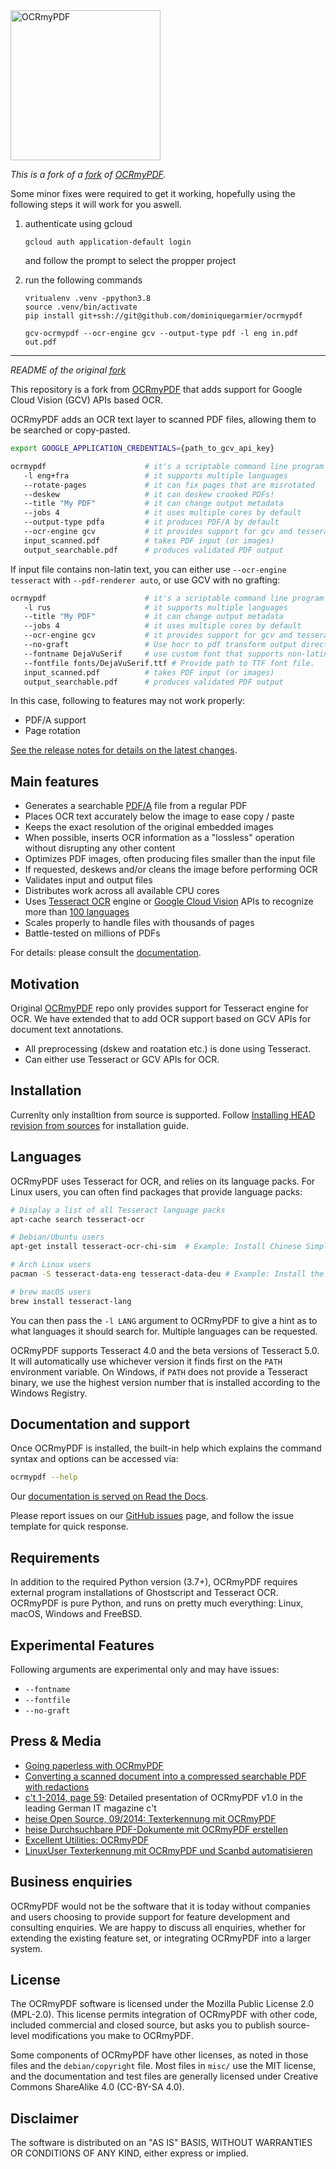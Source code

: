 <img src="docs/images/logo.svg" width="240" alt="OCRmyPDF">

_This is a fork of a [fork](https://github.com/ualiawan/OCRmyPDF) of [OCRmyPDF](https://github.com/ocrmypdf/OCRmyPDF)._

Some minor fixes were required to get it working, hopefully using the following steps it will work for you aswell.

1. authenticate using gcloud

   ```
   gcloud auth application-default login
   ```

   and follow the prompt to select the propper project

2. run the following commands

   ```
   vritualenv .venv -ppython3.8
   source .venv/bin/activate
   pip install git+ssh://git@github.com/dominiquegarmier/ocrmypdf

   gcv-ocrmypdf --ocr-engine gcv --output-type pdf -l eng in.pdf out.pdf
   ```

---

_README of the original [fork](https://github.com/ualiawan/OCRmyPDF)_

This repository is a fork from [OCRmyPDF](https://github.com/ocrmypdf/OCRmyPDF) that adds support for Google Cloud Vision (GCV) APIs based OCR.

OCRmyPDF adds an OCR text layer to scanned PDF files, allowing them to be searched or copy-pasted.

```bash
export GOOGLE_APPLICATION_CREDENTIALS={path_to_gcv_api_key}

ocrmypdf                      # it's a scriptable command line program
   -l eng+fra                 # it supports multiple languages
   --rotate-pages             # it can fix pages that are misrotated
   --deskew                   # it can deskew crooked PDFs!
   --title "My PDF"           # it can change output metadata
   --jobs 4                   # it uses multiple cores by default
   --output-type pdfa         # it produces PDF/A by default
   --ocr-engine gcv           # it provides support for gcv and tesseract based OCR, uses gcv by default
   input_scanned.pdf          # takes PDF input (or images)
   output_searchable.pdf      # produces validated PDF output
```

If input file contains non-latin text, you can either use `--ocr-engine tesseract` with `--pdf-renderer auto`, or use GCV with no grafting:

```bash
ocrmypdf                      # it's a scriptable command line program
   -l rus                     # it supports multiple languages
   --title "My PDF"           # it can change output metadata
   --jobs 4                   # it uses multiple cores by default
   --ocr-engine gcv           # it provides support for gcv and tesseract based OCR, uses gcv by default
   --no-graft                 # Use hocr to pdf transform output directly, instead of text grafting by pikePDF which only supports Latin text.
   --fontname DejaVuSerif     # use custom font that supports non-latin text
   --fontfile fonts/DejaVuSerif.ttf # Provide path to TTF font file.
   input_scanned.pdf          # takes PDF input (or images)
   output_searchable.pdf      # produces validated PDF output
```

In this case, following to features may not work properly:

- PDF/A support
- Page rotation

[See the release notes for details on the latest changes](https://ocrmypdf.readthedocs.io/en/latest/release_notes.html).

## Main features

- Generates a searchable [PDF/A](https://en.wikipedia.org/?title=PDF/A) file from a regular PDF
- Places OCR text accurately below the image to ease copy / paste
- Keeps the exact resolution of the original embedded images
- When possible, inserts OCR information as a "lossless" operation without disrupting any other content
- Optimizes PDF images, often producing files smaller than the input file
- If requested, deskews and/or cleans the image before performing OCR
- Validates input and output files
- Distributes work across all available CPU cores
- Uses [Tesseract OCR](https://github.com/tesseract-ocr/tesseract) engine or [Google Cloud Vision](https://cloud.google.com/vision) APIs to recognize more than [100 languages](https://github.com/tesseract-ocr/tessdata)
- Scales properly to handle files with thousands of pages
- Battle-tested on millions of PDFs

For details: please consult the [documentation](https://ocrmypdf.readthedocs.io/en/latest/).

## Motivation

Original [OCRmyPDF](https://github.com/ocrmypdf/OCRmyPDF) repo only provides support for Tesseract engine for OCR. We have extended that to add OCR support based on GCV APIs for document text annotations.

- All preprocessing (dskew and roatation etc.) is done using Tesseract.
- Can either use Tesseract or GCV APIs for OCR.

## Installation

Currenlty only installtion from source is supported. Follow [Installing HEAD revision from sources](docs/installation.rst#installing-head-revision-from-sources) for installation guide.

## Languages

OCRmyPDF uses Tesseract for OCR, and relies on its language packs. For Linux users, you can often find packages that provide language packs:

```bash
# Display a list of all Tesseract language packs
apt-cache search tesseract-ocr

# Debian/Ubuntu users
apt-get install tesseract-ocr-chi-sim  # Example: Install Chinese Simplified language pack

# Arch Linux users
pacman -S tesseract-data-eng tesseract-data-deu # Example: Install the English and German language packs

# brew macOS users
brew install tesseract-lang
```

You can then pass the `-l LANG` argument to OCRmyPDF to give a hint as to what languages it should search for. Multiple languages can be requested.

OCRmyPDF supports Tesseract 4.0 and the beta versions of Tesseract 5.0. It will
automatically use whichever version it finds first on the `PATH` environment
variable. On Windows, if `PATH` does not provide a Tesseract binary, we use
the highest version number that is installed according to the Windows Registry.

## Documentation and support

Once OCRmyPDF is installed, the built-in help which explains the command syntax and options can be accessed via:

```bash
ocrmypdf --help
```

Our [documentation is served on Read the Docs](https://ocrmypdf.readthedocs.io/en/latest/index.html).

Please report issues on our [GitHub issues](https://github.com/ocrmypdf/OCRmyPDF/issues) page, and follow the issue template for quick response.

## Requirements

In addition to the required Python version (3.7+), OCRmyPDF requires external program installations of Ghostscript and Tesseract OCR. OCRmyPDF is pure Python, and runs on pretty much everything: Linux, macOS, Windows and FreeBSD.

## Experimental Features

Following arguments are experimental only and may have issues:

- `--fontname`
- `--fontfile`
- `--no-graft`

## Press & Media

- [Going paperless with OCRmyPDF](https://medium.com/@ikirichenko/going-paperless-with-ocrmypdf-e2f36143f46a)
- [Converting a scanned document into a compressed searchable PDF with redactions](https://medium.com/@treyharris/converting-a-scanned-document-into-a-compressed-searchable-pdf-with-redactions-63f61c34fe4c)
- [c't 1-2014, page 59](https://heise.de/-2279695): Detailed presentation of OCRmyPDF v1.0 in the leading German IT magazine c't
- [heise Open Source, 09/2014: Texterkennung mit OCRmyPDF](https://heise.de/-2356670)
- [heise Durchsuchbare PDF-Dokumente mit OCRmyPDF erstellen](https://www.heise.de/ratgeber/Durchsuchbare-PDF-Dokumente-mit-OCRmyPDF-erstellen-4607592.html)
- [Excellent Utilities: OCRmyPDF](https://www.linuxlinks.com/excellent-utilities-ocrmypdf-add-ocr-text-layer-scanned-pdfs/)
- [LinuxUser Texterkennung mit OCRmyPDF und Scanbd automatisieren](https://www.linux-community.de/ausgaben/linuxuser/2021/06/texterkennung-mit-ocrmypdf-und-scanbd-automatisieren/)

## Business enquiries

OCRmyPDF would not be the software that it is today without companies and users choosing to provide support for feature development and consulting enquiries. We are happy to discuss all enquiries, whether for extending the existing feature set, or integrating OCRmyPDF into a larger system.

## License

The OCRmyPDF software is licensed under the Mozilla Public License 2.0
(MPL-2.0). This license permits integration of OCRmyPDF with other code,
included commercial and closed source, but asks you to publish source-level
modifications you make to OCRmyPDF.

Some components of OCRmyPDF have other licenses, as noted in those files and the
`debian/copyright` file. Most files in `misc/` use the MIT license, and the
documentation and test files are generally licensed under Creative Commons
ShareAlike 4.0 (CC-BY-SA 4.0).

## Disclaimer

The software is distributed on an "AS IS" BASIS, WITHOUT WARRANTIES OR CONDITIONS OF ANY KIND, either express or implied.
